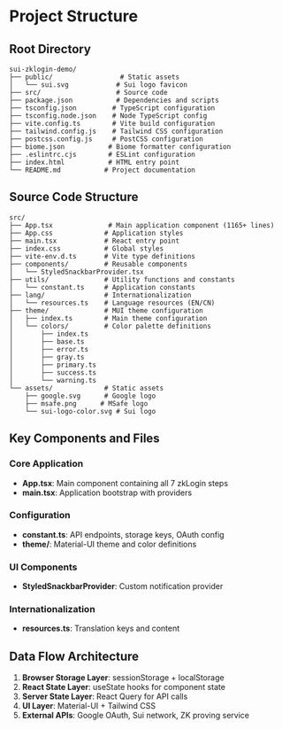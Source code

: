 # Project Structure

## Root Directory
```
sui-zklogin-demo/
├── public/                 # Static assets
│   └── sui.svg            # Sui logo favicon
├── src/                   # Source code
├── package.json           # Dependencies and scripts
├── tsconfig.json         # TypeScript configuration
├── tsconfig.node.json    # Node TypeScript config
├── vite.config.ts        # Vite build configuration
├── tailwind.config.js    # Tailwind CSS configuration
├── postcss.config.js     # PostCSS configuration
├── biome.json           # Biome formatter configuration
├── .eslintrc.cjs        # ESLint configuration
├── index.html           # HTML entry point
└── README.md           # Project documentation
```

## Source Code Structure
```
src/
├── App.tsx              # Main application component (1165+ lines)
├── App.css             # Application styles
├── main.tsx            # React entry point
├── index.css           # Global styles
├── vite-env.d.ts       # Vite type definitions
├── components/         # Reusable components
│   └── StyledSnackbarProvider.tsx
├── utils/              # Utility functions and constants
│   └── constant.ts     # Application constants
├── lang/               # Internationalization
│   └── resources.ts    # Language resources (EN/CN)
├── theme/              # MUI theme configuration
│   ├── index.ts        # Main theme configuration
│   └── colors/         # Color palette definitions
│       ├── index.ts
│       ├── base.ts
│       ├── error.ts
│       ├── gray.ts
│       ├── primary.ts
│       ├── success.ts
│       └── warning.ts
└── assets/             # Static assets
    ├── google.svg      # Google logo
    ├── msafe.png      # MSafe logo
    └── sui-logo-color.svg # Sui logo
```

## Key Components and Files

### Core Application
- **App.tsx**: Main component containing all 7 zkLogin steps
- **main.tsx**: Application bootstrap with providers

### Configuration
- **constant.ts**: API endpoints, storage keys, OAuth config
- **theme/**: Material-UI theme and color definitions

### UI Components
- **StyledSnackbarProvider**: Custom notification provider

### Internationalization
- **resources.ts**: Translation keys and content

## Data Flow Architecture
1. **Browser Storage Layer**: sessionStorage + localStorage
2. **React State Layer**: useState hooks for component state
3. **Server State Layer**: React Query for API calls
4. **UI Layer**: Material-UI + Tailwind CSS
5. **External APIs**: Google OAuth, Sui network, ZK proving service